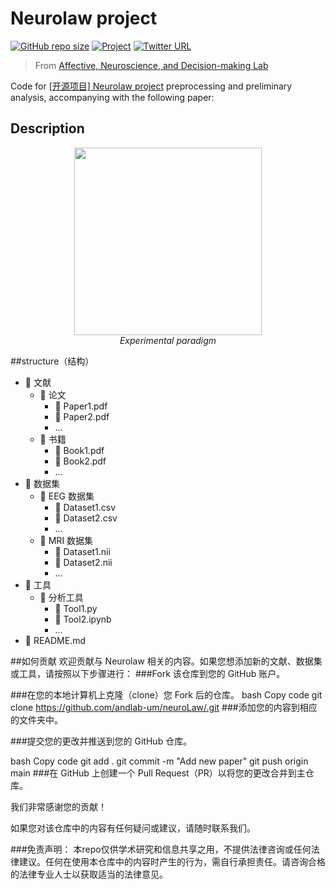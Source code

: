 # Neurolaw project

[![GitHub repo size](https://img.shields.io/github/repo-size/andlab-um/neuroLaw?color=brightgreen&logo=github)](https://github.com/andlab-um/neuroLaw)
[![Project](https://img.shields.io/badge/Paper-10.1038%2Fs41597--022--01538--5-blue)]([https://andlab-um.com/openprojects])
[![Twitter URL](https://img.shields.io/twitter/url?label=%40ANDlab3&style=social&url=https%3A%2F%2Ftwitter.com%2FANDlab3)
](https://twitter.com/ANDlab3)

> From [Affective, Neuroscience, and Decision-making Lab](https://andlab-um.com)

Code for [[开源项目] Neurolaw project](https://andlab-um.com/openprojects) preprocessing and preliminary analysis, accompanying with the following paper:


## Description

<p align="center">
	<img src="https://user-images.githubusercontent.com/19154386/206663251-5fb70be3-a126-4e94-ac0d-0b6962dcd6e4.png" align="middle" height="300px">
	<br><i>Experimental paradigm</i>
</p>

##structure（结构）
- 📂 文献
    - 📂 论文
        - 📄 Paper1.pdf
        - 📄 Paper2.pdf
        - ...
    - 📂 书籍
        - 📄 Book1.pdf
        - 📄 Book2.pdf
        - ...
- 📂 数据集
    - 📂 EEG 数据集
        - 📄 Dataset1.csv
        - 📄 Dataset2.csv
        - ...
    - 📂 MRI 数据集
        - 📄 Dataset1.nii
        - 📄 Dataset2.nii
        - ...
- 📂 工具
    - 📂 分析工具
        - 📄 Tool1.py
        - 📄 Tool2.ipynb
        - ...
- 📄 README.md


##如何贡献
欢迎贡献与 Neurolaw 相关的内容。如果您想添加新的文献、数据集或工具，请按照以下步骤进行：
###Fork 该仓库到您的 GitHub 账户。

###在您的本地计算机上克隆（clone）您 Fork 后的仓库。
bash
Copy code
git clone https://github.com/andlab-um/neuroLaw/.git
###添加您的内容到相应的文件夹中。

###提交您的更改并推送到您的 GitHub 仓库。

bash
Copy code
git add .
git commit -m "Add new paper"
git push origin main
###在 GitHub 上创建一个 Pull Request（PR）以将您的更改合并到主仓库。

我们非常感谢您的贡献！

如果您对该仓库中的内容有任何疑问或建议，请随时联系我们。

###免责声明：
本repo仅供学术研究和信息共享之用，不提供法律咨询或任何法律建议。任何在使用本仓库中的内容时产生的行为，需自行承担责任。请咨询合格的法律专业人士以获取适当的法律意见。
